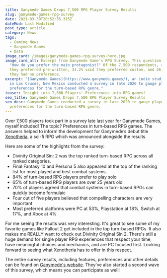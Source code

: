 ```yaml
---
title: Ganymede Games Drops 7,500 RPG Player Survey Results
slug: ganymede-games-rpg-survey
date: 2021-03-30T20:52:35.315Z
dateMod: Last Modified
post_type: article
category: News
tags:
  - Gaming News
  - Ganymede Games
  - Data
image_card: /images/ganymede-games-rpg-survey-hero.jpg
image_card_alt: Excerpt from Ganymede Game's RPG Survey. This question asks,
  "How do you prefer the main protagonist?" Of the 7,500 respondents, 40.7% said
  they preferred pre-written, 33.2% said they preferred custom, and 26.1% said
  they had no preference.
excerpt: "[Ganymede Games](https://www.ganymede.games/), an indie studio based
  in Las Cruces, New Mexico conducted a survey in late 2020 to gauge player’s
  preferences for the turn-based RPG genre."
teaser: Insight into 7,500 Players' Preferences into RPG games!
seo_title: Ganymede Games Drops 7,500 RPG Player Survey Results
seo_desc: Ganymede Games conducted a survey in late 2020 to gauge player’s
  preferences for the turn-based RPG genre.
---
```

Over 7,500 players took part in a survey late last year for Ganymede Games, myself included! The topic? Preferences in turn-based RPG games. The answers helped to inform the development for Ganymede’s debut title [Xenotheria](https://www.xenotheria.com/), a sci-fi RPG which was announced alongside the results.


Here are some of the highlights from the survey:

* Divinity Original Sin: 2 was the top ranked turn-based RPG across all ranked categories.
* Final Fantasy 10 and Persona 5 also appeared at the top of the ranking list for most played and best combat systems.
* 84% of turn-based RPG players prefer to play solo
* 65% of turn-based RPG players are over 25 years old
* 70% of players agreed that combat systems in turn-based RPGs can quickly become formulaic
* Four out of five players believed that compelling characters are very important
* Most preferred platforms were PC at 53%, Playstation at 18%, Switch at 17%, and Xbox at 4%

For me seeing the results was very interesting. It's great to see some of my favorite games like Fallout 2 get included in the top turn-based RPGs. It also makes me REALLY want to check out Divinity Original Sin 2. There's still a huge demand for single player RPG experiences that respect your time, have meaningful choices and mechanics, and are PC focused first. Looking forward to seeing what Xenotheria has to offer in this respect.

The entire survey results, including features, preferences and other details can be found on [Ganymede's website](https://www.ganymede.games/). They've also started a second wave of this survey, which means you can participate as well!
